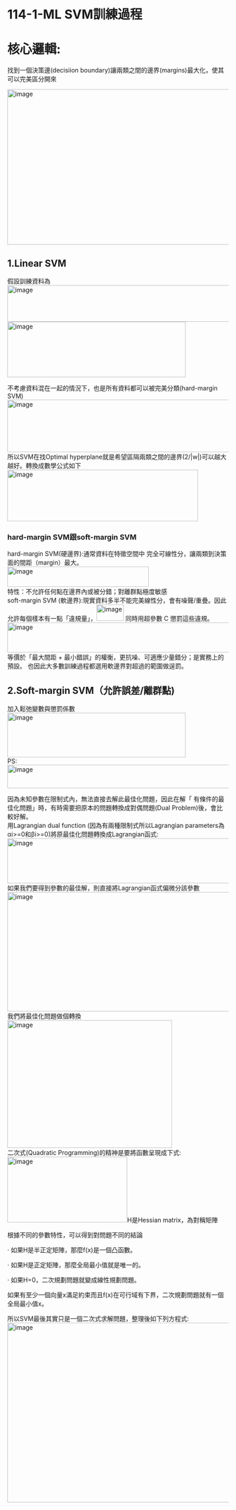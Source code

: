 # 114-1-ML SVM訓練過程

# 核心邏輯: <br>
找到一個決策邊(decisiion boundary)讓兩類之間的邊界(margins)最大化，使其可以完美區分開來<br>

<img width="630" height="353" alt="image" src="https://github.com/user-attachments/assets/1feec67e-3876-4b5c-88d7-f4eb2041d3b8" /> <br>
## 1.Linear SVM <br>
假設訓練資料為  
<img width="511" height="83" alt="image" src="https://github.com/user-attachments/assets/28531b69-f57b-494c-8b67-5c02f7c9c107" />    
<img width="406" height="126" alt="image" src="https://github.com/user-attachments/assets/8e39d76e-e08a-48b7-8803-e7e7de568fb9" />  

不考慮資料混在一起的情況下，也是所有資料都可以被完美分類(hard-margin SVM)  
<img width="723" height="119" alt="image" src="https://github.com/user-attachments/assets/03237783-1516-4421-b94e-149cd73f3a21" />  
所以SVM在找Optimal hyperplane就是希望區隔兩類之間的邊界(2/|w|)可以越大越好。轉換成數學公式如下  
<img width="434" height="117" alt="image" src="https://github.com/user-attachments/assets/c836256a-13c2-4684-8536-4ea31759f68a" />  
### hard-margin SVM跟soft-margin SVM  
hard-margin SVM(硬邊界):通常資料在特徵空間中 完全可線性分，讓兩類到決策面的間距（margin）最大。  
<img width="322" height="46" alt="image" src="https://github.com/user-attachments/assets/364190df-3afc-45c3-a288-a2beefee3721" />  
特性：不允許任何點在邊界內或被分錯；對離群點極度敏感  
soft-margin SVM (軟邊界):現實資料多半不能完美線性分，會有噪聲/重疊。因此允許每個樣本有一點「違規量」，<img width="62" height="37" alt="image" src="https://github.com/user-attachments/assets/e739c909-9731-410c-871a-f580882d5d73" />  同時用超參數 C 懲罰這些違規。  
<img width="536" height="68" alt="image" src="https://github.com/user-attachments/assets/8eccb6ec-bcb9-4862-8261-00c33327db0b" />  
等價於「最大間距 + 最小錯誤」的權衡，更抗噪、可適應少量錯分；是實務上的預設。
也因此大多數訓練過程都選用軟邊界對超過的範圍做逞罰。  


## 2.Soft-margin SVM（允許誤差/離群點)
加入鬆弛變數與懲罰係數  
<img width="406" height="101" alt="image" src="https://github.com/user-attachments/assets/0b7c36e5-facc-4bac-af61-5d37f1293798" />  
PS:  
<img width="641" height="53" alt="image" src="https://github.com/user-attachments/assets/796b3147-71b6-4406-9c1d-a6c7105bc664" />

因為未知參數在限制式內，無法直接去解此最佳化問題，因此在解「 有條件的最佳化問題」時，有時需要把原本的問題轉換成對偶問題(Dual Problem)後，會比較好解。  
用Lagrangian dual function (因為有兩種限制式所以Lagrangian parameters為αi>=0和βi>=0)將原最佳化問題轉換成Lagrangian函式:  
<img width="726" height="102" alt="image" src="https://github.com/user-attachments/assets/46f41db3-b72b-4979-92d9-1b2418d7eea5" />  
如果我們要得到參數的最佳解，則直接將Lagrangian函式偏微分該參數  
<img width="543" height="271" alt="image" src="https://github.com/user-attachments/assets/e6ba4180-c09f-4c09-a2ef-5c6ee27c4a52" />  
我們將最佳化問題做個轉換  
<img width="375" height="290" alt="image" src="https://github.com/user-attachments/assets/47f41419-39f5-4670-9a38-ed2ca8a3236e" />  
二次式(Quadratic Programming)的精神是要將函數呈現成下式:  
<img width="273" height="149" alt="image" src="https://github.com/user-attachments/assets/c05a0fbb-4fcc-4fad-bf1e-df74fa06ceb9" />
​H是Hessian matrix，為對稱矩陣  

根據不同的參數特性，可以得到對問題不同的結論  

· 如果H是半正定矩陣，那麼f(x)是一個凸函數。  

· 如果H是正定矩陣，那麼全局最小值就是唯一的。  

· 如果H=0，二次規劃問題就變成線性規劃問題。  

如果有至少一個向量x滿足約束而且f(x)在可行域有下界，二次規劃問題就有一個全局最小值x。  

所以SVM最後其實只是一個二次式求解問題，整理後如下列方程式:  
<img width="715" height="408" alt="image" src="https://github.com/user-attachments/assets/914b2d57-2846-423d-960a-a815f5423ac4" />


